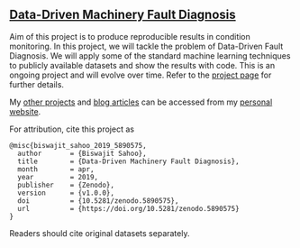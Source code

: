 ## [Data-Driven Machinery Fault Diagnosis](https://biswajitsahoo1111.github.io/cbm_codes_open/)

Aim of this project is to produce reproducible results in condition monitoring. In this project, we will tackle the problem of Data-Driven Fault Diagnosis. We will apply some of the standard machine learning techniques to publicly available datasets and show the results with code. This is an ongoing project and will evolve over time. Refer to the [project page](https://biswajitsahoo1111.github.io/cbm_codes_open/) for further details.

My [other projects](https://biswajitsahoo1111.github.io/project/) and [blog articles](https://biswajitsahoo1111.github.io/categories/blog/) can be accessed from my [personal website](https://biswajitsahoo1111.github.io/).


For attribution, cite this project as
```
@misc{biswajit_sahoo_2019_5890575,
  author       = {Biswajit Sahoo},
  title        = {Data-Driven Machinery Fault Diagnosis},
  month        = apr,
  year         = 2019,
  publisher    = {Zenodo},
  version      = {v1.0.0},
  doi          = {10.5281/zenodo.5890575},
  url          = {https://doi.org/10.5281/zenodo.5890575}
}
```
Readers should cite original datasets separately.

